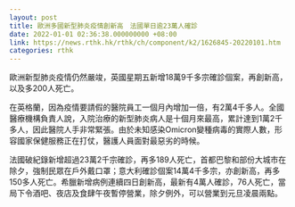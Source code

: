 ```yaml
---
layout: post
title: 歐洲多國新型肺炎疫情創新高　法國單日逾23萬人確診
date: 2022-01-01 02:36:38.000000000 +08:00
link: https://news.rthk.hk/rthk/ch/component/k2/1626845-20220101.htm
categories: rthk
---
```


歐洲新型肺炎疫情仍然嚴竣，英國星期五新增18萬9千多宗確診個案，再創新高，以及多200人死亡。

在英格蘭，因為疫情要請假的醫院員工一個月內增加一倍，有2萬4千多人。全國醫療機構負責人說，入院治療的新型肺炎病人是十個月來最高，累計達到1萬2千多人，因此醫院人手非常緊張。由於未知感染Omicron變種病毒的實際人數，形容國家保健服務正在打仗，醫護人員面對最惡劣的時候。 

法國破紀錄新增超過23萬2千宗確診，再多189人死亡，首都巴黎和部份大城市在除夕，強制民眾在戶外戴口罩；意大利確診個案14萬4千多宗，亦創新高，再多150多人死亡。希臘新增病例連續四日創新高，最新有4萬人確診，76人死亡，當局下令酒吧、夜店及食肆午夜暫停營業，除夕例外，可以營業到元旦凌晨兩點。
